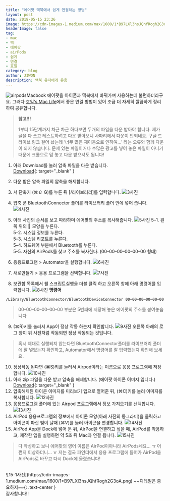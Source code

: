 ```yaml
---
title: "에어팟 맥북에서 쉽게 연결하는 방법"
layout: post
date: 2018-05-15 23:26
image: https://cdn-images-1.medium.com/max/1600/1*B97LXl3hsJQhfRogh2G3oA.png
headerImage: false
tag:
- mac
- 맥
- 에어팟
- airPods
- 쉽게
- 연결
- 호일
category: blog
author: JIWON
description: 맥북 유저에게 유용
---
```

![airpodsMacbook](https://cdn-images-1.medium.com/max/2000/0*4eCpwBR4zFGwDCxA.)
에어팟을 아이폰과 맥북에서 바꿔가며 사용하는데 불편하더라구요.
그러다 [호일’s Mac Life](https://m.blog.naver.com/javeri/221149175138)에서 좋은 연결 방법이 있어 조금 더 자세히 깔끔하게 정리하여 공유합니다.
> **참고!!!**
> 
> 1부터 15단계까지 차근 차근 하다보면 두개의 파일을 다운 받아야 합니다. 
제가 글을 다 쓰고 테스트하려고 다운 받아보니 사파리에서 다운이 안되네요.
구글 드라이브 링크 걸어 놨는데 ‘너무 많은 재이동으로 인하여…’ 라는 오류와 함께 다운이 되지 않습니다. 
문제 있는 파일이거나 수많은 광고를 넣어 놓은 파일이 아니기 때문에 크롬으로 맘 놓고 다운 받으셔도 됩니다!

1. 아래 Download를 눌러 압축 파일을 다운 받습니다.<br />
[Download](https://drive.google.com/file/d/1IWHZcPTbhJYckWSA-7moxMTahSHSk1ak/view?usp=sharing){: target="_blank" }

2. 다운 받은 압축 파일의 압축을 해제합니다.
3. 서 단축키 (⌘⇧ G)를 누른 뒤 [/라이브러리]를 입력합니다.
![3사진](https://cdn-images-1.medium.com/max/1600/1*lDIx_OqOSiM8Ml9gNX0sOA.png)
4. 압축 푼 BluetoothConnector 폴더를 라이브러리 폴더 안에 넣어 줍니다.
![4사진](https://cdn-images-1.medium.com/max/1600/1*nFWdb4w17HleXhWUM0yTMg.png)
5. 아래 사진의 순서를 보고 따라하며 에어팟의 주소를 복사해줍니다.
![5사진](https://cdn-images-1.medium.com/max/1600/1*ZNHmWghJNEx5nTL5Oa76_g.png)
5–1. 왼쪽 위의  모양을 누른다. <br />
5–2. 시스템 정보를 누른다. <br />
5–3. 시스템 리포트를 누른다. <br />
5–4. 하드웨어 부분에서 Bluetooth를 누른다.<br />
5–5. 자신의 AirPods를 찾고 주소를 복사한다. (00–00–00–00–00–00 형태)

6. 응용프로그램 > Automator을 실행합니다.
![6사진](https://cdn-images-1.medium.com/max/1600/1*7ui3AWswKQWmN8WklVePhg.png)
7. 새로만들기 > 응용 프로그램을 선택합니다.
![7사진](https://cdn-images-1.medium.com/max/1600/1*_nRRk8nBhYyXu0CAR16VUw.png)
8. 보관함 목록에서 쉘 스크립트실행을 더블 클릭 하고 오른쪽 창에 아래 명령어를 입력합니다.
![8사진](https://cdn-images-1.medium.com/max/1600/1*m02KGutsEmCgU2PNcY4LrQ.png)
**명령어** 
```
/Library/BluetoothConnector/BluetoothDeviceConnector 00–00–00–00–00–00
```
> 00–00–00–00–00–00 부분은 5번째에 저장해 놓은 에어팟의 주소를 붙여놓습니다
9. (⌘R)키를 눌러서 App이 정상 작동 하는지 확인합니다.
![9사진](https://cdn-images-1.medium.com/max/1600/1*C8avYPRQTEtslKLuS8Rgsw.png)
오른쪽 아래의 로그 창이 위 사진처럼 작동되면 정상 작동되는 것입니다.
> 혹시 제대로 실행되지 않는다면 BluetoothConnector폴더를 라이브러리 폴더에 잘 넣었는지 확인하고, Automator에서 명령어를 잘 입력했는지 확인해 보세요.
10. 정상작동 된다면 (⌘S)키를 눌러서 Airpod이라는 이름으로 응용 프로그램에 저장 합니다.
![10사진](https://cdn-images-1.medium.com/max/1600/1*7rV3SAmi3Nk0p14JzvStOg.png)
11. 아래 zip 파일을 다운 받고 압축을 해제합니다. (에어팟 아이콘 이미지 입니다.)
[Download](https://drive.google.com/file/d/1qb18XoAcL57YcvwA50ZSzaIyezZenJsH/view?usp=sharing){: target="_blank" }
12. 압축해제된 아이콘 이미지를 미리보기 앱으로 열어준 뒤, (⌘C)키를 눌러 이미지를 복사합니다.
![12사진](https://cdn-images-1.medium.com/max/1600/1*uJr7ZGakQ9Tgg7_t7ddFeQ.png)
13. 응용프로그램 폴더에 있는 Airpod 프로그램에서 정보 가져오기를 선택합니다.
![13사진](https://cdn-images-1.medium.com/max/1600/1*dAy7IyvY15ob_5xd9M5xaQ.png)
14. AirPod 응용프로그램의 정보에서 아이콘 모양(아래 사진의 동그라미)을 클릭하고 아이콘이 파란 빛이 날때 (⌘V)를 눌러 아이콘을 변경합니다.
![14사진](https://cdn-images-1.medium.com/max/1600/1*PzPKyglAjpfekQWIZ_tm6Q.jpeg)
15. AirPod App을 Dock에 넣어 둔 뒤, AirPod을 연결하고 싶을 때, AirPod를 착용하고, 제작한 앱을 실행하면 약 5초 뒤 Mac과 연결 됩니다.
![15사진](https://cdn-images-1.medium.com/max/1600/1*NR3XskBDoul_K7o9NzBWPA.png)
> 다 작성하고 보니 에어팟의 영어 이름은 AirPod이아니라 AirPods네요… ㅠ
어쩐지 이상하더니… ㅠ
저는 결국 파인더에서 응용 프로그램에 들어가 AirPod을 AirPods로 바꾸고 다시 Dock에 올렸습니다!

<br />
![15-1사진](https://cdn-images-1.medium.com/max/1600/1*B97LXl3hsJQhfRogh2G3oA.png)
~~디테일은 중요하지~~{: .text-center } <br />
감사합니다!!